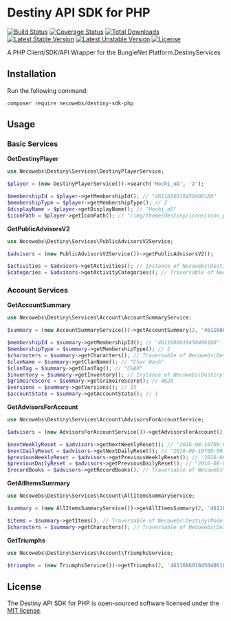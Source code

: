 # Destiny API SDK for PHP

[![Build Status](https://travis-ci.org/jtneal/destiny-sdk-php.svg)](https://travis-ci.org/jtneal/destiny-sdk-php)
[![Coverage Status](https://coveralls.io/repos/github/jtneal/destiny-sdk-php/badge.svg)](https://coveralls.io/github/jtneal/destiny-sdk-php)
[![Total Downloads](https://poser.pugx.org/necowebs/destiny-sdk-php/downloads)](https://packagist.org/packages/necowebs/destiny-sdk-php)
[![Latest Stable Version](https://poser.pugx.org/necowebs/destiny-sdk-php/v/stable)](https://packagist.org/packages/necowebs/destiny-sdk-php)
[![Latest Unstable Version](https://poser.pugx.org/necowebs/destiny-sdk-php/v/unstable)](https://packagist.org/packages/necowebs/destiny-sdk-php)
[![License](https://poser.pugx.org/necowebs/destiny-sdk-php/license)](https://packagist.org/packages/necowebs/destiny-sdk-php)

A PHP Client/SDK/API Wrapper for the BungieNet.Platform.DestinyServices

## Installation

Run the following command:

```shell
composer require necowebs/destiny-sdk-php
```

## Usage

### Basic Services

**GetDestinyPlayer**

```php
use Necowebs\Destiny\Services\DestinyPlayerService;

$player = (new DestinyPlayerService())->search('Hochi_oD', '2');

$membershipId = $player->getMembershipId(); // "4611686018450406180"
$membershipType = $player->getMembershipType(); // 2
$displayName = $player->getDisplayName(); // "Hochi_oD"
$iconPath = $player->getIconPath(); // "/img/theme/destiny/icons/icon_psn.png"
```

**GetPublicAdvisorsV2**

```php
use Necowebs\Destiny\Services\PublicAdvisorsV2Service;

$advisors = (new PublicAdvisorsV2Service())->getPublicAdvisorsV2();

$activities = $advisors->getActivities(); // Instance of Necowebs\Destiny\Models\Character\AdvisorActivities
$categories = $advisors->getActivityCategories(); // Traversable of Necowebs\Destiny\Models\Character\AdvisorCategory
```

### Account Services

**GetAccountSummary**

```php
use Necowebs\Destiny\Services\Account\AccountSummaryService;

$summary = (new AccountSummaryService())->getAccountSummary(2, '4611686018450406180');

$membershipId = $summary->getMembershipId(); // "4611686018450406180"
$membershipType = $summary->getMembershipType(); // 2
$characters = $summary->getCharacters(); // Traversable of Necowebs\Destiny\Models\Account\SummaryCharacter
$clanName = $summary->getClanName(); // "Char Wash"
$clanTag = $summary->getClanTag(); // "CHAR"
$inventory = $summary->getInventory(); // Instance of Necowebs\Destiny\Models\Account\SummaryInventory
$grimoireScore = $summary->getGrimoireScore(); // 4620
$versions = $summary->getVersions(); // 15
$accountState = $summary->getAccountState(); // 1
```

**GetAdvisorsForAccount**

```php
use Necowebs\Destiny\Services\Account\AdvisorsForAccountService;

$advisors = (new AdvisorsForAccountService())->getAdvisorsForAccount(2, '4611686018450406180');

$nextWeeklyReset = $advisors->getNextWeeklyReset(); // "2016-08-16T09:00:00Z"
$nextDailyReset = $advisors->getNextDailyReset(); // "2016-08-10T09:00:00Z"
$previousWeeklyReset = $advisors->getPreviousWeeklyReset(); // "2016-08-09T09:00:00Z"
$previousDailyReset = $advisors->getPreviousDailyReset(); // "2016-08-09T09:00:00Z"
$recordBooks = $advisors->getRecordBooks(); // Traversable of Necowebs\Destiny\Models\Account\AdvisorRecordBook
```

**GetAllItemsSummary**

```php
use Necowebs\Destiny\Services\Account\AllItemsSummaryService;

$summary = (new AllItemsSummaryService())->getAllItemsSummary(2, '4611686018450406180');

$items = $summary->getItems(); // Traversable of Necowebs\Destiny\Models\Account\Item
$characters = $summary->getCharacters(); // Traversable of Necowebs\Destiny\Models\Account\SummaryCharacter
```

**GetTriumphs**

```php
use Necowebs\Destiny\Services\Account\TriumphsService;

$triumphs = (new TriumphsService())->getTriumphs(2, '4611686018450406180'); // Traversable of Necowebs\Destiny\Models\Account\TriumphSet
```

## License

The Destiny API SDK for PHP is open-sourced software licensed under the [MIT license](http://opensource.org/licenses/MIT).
